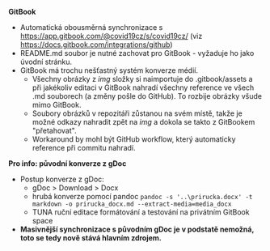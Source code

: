 **GitBook**
- Automatická obousměrná synchronizace s https://app.gitbook.com/@covid19cz/s/covid19cz/ (viz https://docs.gitbook.com/integrations/github)
- README.md soubor je nutné zachovat pro GitBook - vyžaduje ho jako úvodní stránku.
- GitBook má trochu nešťastný systém konverze médií. 
  - Všechny obrázky z _img_ složky si naimportuje do .gitbook/assets a při jakékoliv editaci v GitBook nahradí všechny reference ve všech .md souborech (a změny pošle do GitHub). To rozbije obrázky všude mimo GitBook.
  - Soubory obrázků v repozitáři zůstanou na svém místě, takže je možné odkazy nahradit zpět na _img_ a dokola se takto z GitBookem "přetahovat".
  - Workaround by mohl být GitHub workflow, který automaticky reference při commitu nahradí.

**Pro info: původní konverze z gDoc**
- Postup konverze z gDoc:
  - gDoc > Download > Docx
  - hrubá konverze pomocí pandoc
`pandoc -s '..\prirucka.docx' -t markdown -o prirucka_docx.md --extract-media=media_docx`
  - TUNA ruční editace formátování a testování na privátním GitBook space
- **Masivnější synchronizace s původním gDoc je v podstatě nemožná, toto se tedy nově stává hlavním zdrojem.**